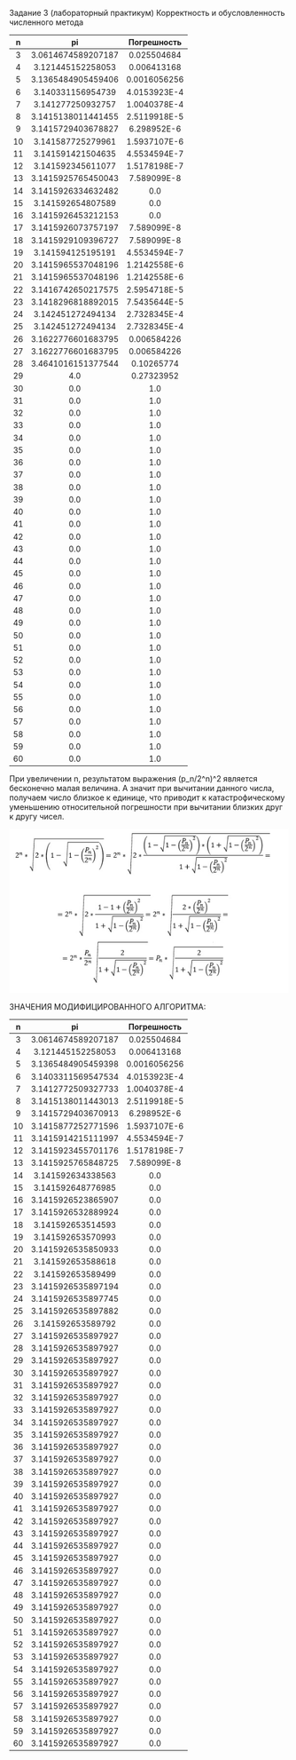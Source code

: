 Задание 3 (лабораторный практикум)
Корректность и обусловленность численного метода

|n|pi|Погрешность|
|:---:|:--------------------------:|:------------:|
|3|3.0614674589207187|0.025504684|
|4|3.121445152258053|0.006413168|
|5|3.1365484905459406|0.0016056256|
|6|3.140331156954739|4.0153923E-4|
|7|3.141277250932757|1.0040378E-4|
|8|3.1415138011441455|2.5119918E-5|
|9|3.1415729403678827|6.298952E-6|
|10|3.141587725279961|1.5937107E-6|
|11|3.141591421504635|4.5534594E-7|
|12|3.141592345611077|1.5178198E-7|
|13|3.1415925765450043|7.589099E-8|
|14|3.1415926334632482|0.0|
|15|3.141592654807589|0.0|
|16|3.1415926453212153|0.0|
|17|3.1415926073757197|7.589099E-8|
|18|3.1415929109396727|7.589099E-8|
|19|3.141594125195191|4.5534594E-7|
|20|3.1415965537048196|1.2142558E-6|
|21|3.1415965537048196|1.2142558E-6|
|22|3.1416742650217575|2.5954718E-5|
|23|3.1418296818892015|7.5435644E-5|
|24|3.142451272494134|2.7328345E-4|
|25|3.142451272494134|2.7328345E-4|
|26|3.1622776601683795|0.006584226|
|27|3.1622776601683795|0.006584226|
|28|3.4641016151377544|0.10265774|
|29|4.0|0.27323952|
|30|0.0|1.0|
|31|0.0|1.0|
|32|0.0|1.0|
|33|0.0|1.0|
|34|0.0|1.0|
|35|0.0|1.0|
|36|0.0|1.0|
|37|0.0|1.0|
|38|0.0|1.0|
|39|0.0|1.0|
|40|0.0|1.0|
|41|0.0|1.0|
|42|0.0|1.0|
|43|0.0|1.0|
|44|0.0|1.0|
|45|0.0|1.0|
|46|0.0|1.0|
|47|0.0|1.0|
|48|0.0|1.0|
|49|0.0|1.0|
|50|0.0|1.0|
|51|0.0|1.0|
|52|0.0|1.0|
|53|0.0|1.0|
|54|0.0|1.0|
|55|0.0|1.0|
|56|0.0|1.0|
|57|0.0|1.0|
|58|0.0|1.0|
|59|0.0|1.0|
|60|0.0|1.0|

При увеличении n, результатом выражения (p_n/2^n)^2 является бесконечно малая величина. А значит при вычитании данного числа, получаем число близкое к единице, что приводит к катастрофическому уменьшению относительной погрешности при вычитании близких друг к другу чисел.

![img](src\main\java\mat\task_3\лб3ф.jpg)

ЗНАЧЕНИЯ МОДИФИЦИРОВАННОГО АЛГОРИТМА:

|n|pi|Погрешность|
|:---:|:--------------------------:|:------------:|
|3 | 3.0614674589207187  | 0.025504684|
|4 | 3.121445152258053  | 0.006413168|
|5 | 3.1365484905459398  | 0.0016056256|
|6 | 3.1403311569547534  | 4.0153923E-4|
|7 | 3.1412772509327733  | 1.0040378E-4|
|8 | 3.1415138011443013  | 2.5119918E-5|
|9 | 3.1415729403670913  | 6.298952E-6|
|10 | 3.1415877252771596  | 1.5937107E-6|
|11 | 3.1415914215111997  | 4.5534594E-7|
|12 | 3.1415923455701176  | 1.5178198E-7|
|13 | 3.1415925765848725  | 7.589099E-8|
|14 | 3.141592634338563  | 0.0|
|15 | 3.141592648776985  | 0.0|
|16 | 3.1415926523865907  | 0.0|
|17 | 3.1415926532889924  | 0.0|
|18 | 3.141592653514593  | 0.0|
|19 | 3.141592653570993  | 0.0|
|20 | 3.1415926535850933  | 0.0|
|21 | 3.141592653588618  | 0.0|
|22 | 3.141592653589499  | 0.0|
|23 | 3.1415926535897194  | 0.0|
|24 | 3.1415926535897745  | 0.0|
|25 | 3.1415926535897882  | 0.0|
|26 | 3.141592653589792  | 0.0|
|27 | 3.1415926535897927  | 0.0|
|28 | 3.1415926535897927  | 0.0|
|29 | 3.1415926535897927  | 0.0|
|30 | 3.1415926535897927  | 0.0|
|31 | 3.1415926535897927  | 0.0|
|32 | 3.1415926535897927  | 0.0|
|33 | 3.1415926535897927  | 0.0|
|34 | 3.1415926535897927  | 0.0|
|35 | 3.1415926535897927  | 0.0|
|36 | 3.1415926535897927  | 0.0|
|37 | 3.1415926535897927  | 0.0|
|38 | 3.1415926535897927  | 0.0|
|39 | 3.1415926535897927  | 0.0|
|40 | 3.1415926535897927  | 0.0|
|41 | 3.1415926535897927  | 0.0|
|42 | 3.1415926535897927  | 0.0|
|43 | 3.1415926535897927  | 0.0|
|44 | 3.1415926535897927  | 0.0|
|45 | 3.1415926535897927  | 0.0|
|46 | 3.1415926535897927  | 0.0|
|47 | 3.1415926535897927  | 0.0|
|48 | 3.1415926535897927  | 0.0|
|49 | 3.1415926535897927  | 0.0|
|50 | 3.1415926535897927  | 0.0|
|51 | 3.1415926535897927  | 0.0|
|52 | 3.1415926535897927  | 0.0|
|53 | 3.1415926535897927  | 0.0|
|54 | 3.1415926535897927  | 0.0|
|55 | 3.1415926535897927  | 0.0|
|56 | 3.1415926535897927  | 0.0|
|57 | 3.1415926535897927  | 0.0|
|58 | 3.1415926535897927  | 0.0|
|59 | 3.1415926535897927  | 0.0|
|60 | 3.1415926535897927  | 0.0|